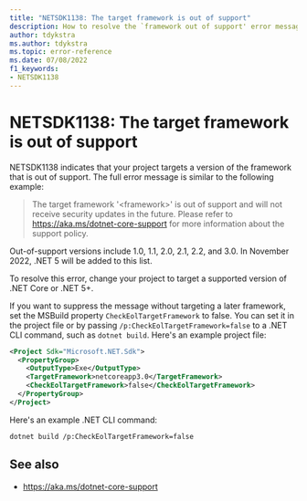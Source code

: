 ```yaml
---
title: "NETSDK1138: The target framework is out of support"
description: How to resolve the `framework out of support' error message.
author: tdykstra
ms.author: tdykstra
ms.topic: error-reference
ms.date: 07/08/2022
f1_keywords:
- NETSDK1138
---
```

# NETSDK1138: The target framework is out of support

NETSDK1138 indicates that your project targets a version of the framework that is out of support. The full error message is similar to the following example:

> The target framework '\<framework>' is out of support and will not receive security updates in the future. Please refer to <https://aka.ms/dotnet-core-support> for more information about the support policy.

Out-of-support versions include 1.0, 1.1, 2.0, 2.1, 2.2, and 3.0. In November 2022, .NET 5 will be added to this list.

To resolve this error, change your project to target a supported version of .NET Core or .NET 5+.

If you want to suppress the message without targeting a later framework, set the MSBuild property `CheckEolTargetFramework` to false. You can set it in the project file or by passing `/p:CheckEolTargetFramework=false` to a .NET CLI command, such as `dotnet build`. Here's an example project file:

```xml
<Project Sdk="Microsoft.NET.Sdk">
  <PropertyGroup>
    <OutputType>Exe</OutputType>
    <TargetFramework>netcoreapp3.0</TargetFramework>
    <CheckEolTargetFramework>false</CheckEolTargetFramework>
  </PropertyGroup>
</Project>
```

Here's an example .NET CLI command:

```dotnetcli
dotnet build /p:CheckEolTargetFramework=false
```

## See also

* <https://aka.ms/dotnet-core-support>
